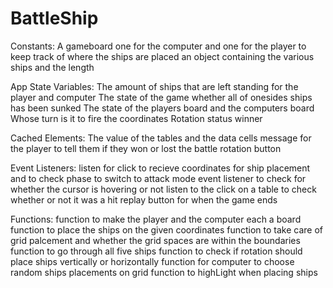 # BattleShip
Constants: 
A gameboard one for the computer and one for the player to keep track of where the ships are placed 
an object containing the various ships and the length 

App State Variables: 
The amount of ships that are left standing for the player and computer 
The state of the game whether all of onesides ships has been sunked 
The state of the players board and the computers board
Whose turn is it to fire 
the coordinates 
Rotation status 
winner 

Cached Elements: 
The value of the tables and the data cells 
message for the player to tell them if they won or lost the battle 
rotation button 


Event Listeners: 
listen for click to recieve coordinates for ship placement and to check phase to switch to attack mode
event listener to check for whether the cursor is hovering or not 
listen to the click on a table to check whether or not it was a hit
replay button for when the game ends 

Functions: 
function to make the player and the computer each a board 
function to place the ships on the given coordinates 
function to take care of grid palcement and whether the grid spaces are within the boundaries 
function to go through all five ships
function to check if rotation should place ships vertically or horizontally 
function for computer to choose random ships placements on grid 
function to highLight when placing ships 





 



 

